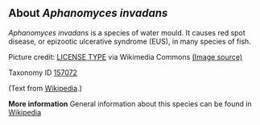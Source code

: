 **About *Aphanomyces invadans***
-------------------------
*Aphanomyces invadans* is a species of water mould. It causes red spot 
disease, or epizootic ulcerative syndrome (EUS), in many species of 
fish.


Picture credit: [LICENSE TYPE]() via Wikimedia Commons [(Image source)]()

Taxonomy ID [157072](https://www.uniprot.org/taxonomy/157072)

(Text from [Wikipedia](https://en.wikipedia.org/).)

**More information**
General information about this species can be found in [Wikipedia](https://en.wikipedia.org/wiki/Aphanomyces_invadans)
